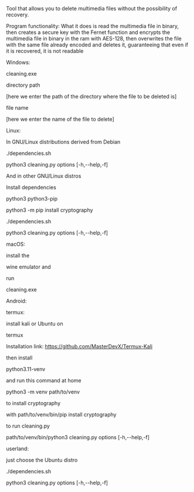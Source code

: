 Tool that allows you to delete multimedia files without the possibility of recovery.

Program functionality: What it does is read the multimedia file in binary, then creates a secure key with the Fernet function and encrypts the multimedia file in binary in the ram with AES-128, then overwrites the file with the same file already encoded and deletes it, guaranteeing that even if it is recovered, it is not readable

Windows: 

cleaning.exe

directory path 

[here we enter the path of the directory where the file to be deleted is] 

file name 

[here we enter the name of the file to delete]


Linux: 

In GNU/Linux distributions derived from Debian

./dependencies.sh

python3 cleaning.py options [-h,--help,-f]

And in other GNU/Linux distros 

Install dependencies

python3 python3-pip 

python3 -m pip install cryptography

./dependencies.sh

python3 cleaning.py options [-h,--help,-f]

macOS:

  install the 
     
  wine emulator and 
    
   run 
    
   cleaning.exe


Android:

 termux:

   install kali or Ubuntu on 
  
   termux 
  
   Installation link: https://github.com/MasterDevX/Termux-Kali

   then install 

   python3.11-venv 

   and run this command at home

   python3 -m venv path/to/venv

   to install cryptography

   with path/to/venv/bin/pip install cryptography

   to run cleaning.py

   path/to/venv/bin/python3 cleaning.py options [-h,--help,-f]


 userland:

   just choose the Ubuntu distro 

   ./dependencies.sh

   python3 cleaning.py options [-h,--help,-f]
